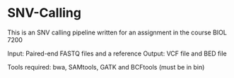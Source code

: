 # SNV-Calling
This is an SNV calling pipeline written for an assignment in the course BIOL 7200

Input: Paired-end FASTQ files and a reference
Output: VCF file and BED file

Tools required: bwa, SAMtools, GATK and BCFtools (must be in bin)
 
